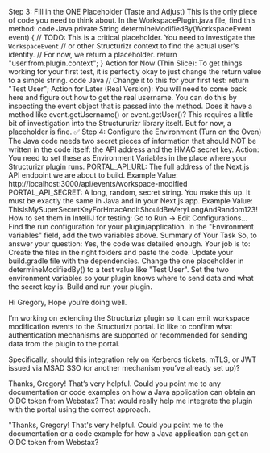 Step 3: Fill in the ONE Placeholder (Taste and Adjust)
This is the only piece of code you need to think about. In the WorkspacePlugin.java file, find this method:
code
Java
private String determineModifiedBy(WorkspaceEvent event) {
    // TODO: This is a critical placeholder. You need to investigate the `WorkspaceEvent`
    // or other Structurizr context to find the actual user's identity.
    // For now, we return a placeholder.
    return "user.from.plugin.context";
}
Action for Now (Thin Slice): To get things working for your first test, it is perfectly okay to just change the return value to a simple string.
code
Java
// Change it to this for your first test:
return "Test User";
Action for Later (Real Version): You will need to come back here and figure out how to get the real username. You can do this by inspecting the event object that is passed into the method. Does it have a method like event.getUsername() or event.getUser()? This requires a little bit of investigation into the Structururizr library itself. But for now, a placeholder is fine.
✅ Step 4: Configure the Environment (Turn on the Oven)
The Java code needs two secret pieces of information that should NOT be written in the code itself: the API address and the HMAC secret key.
Action: You need to set these as Environment Variables in the place where your Structurizr plugin runs.
PORTAL_API_URL: The full address of the Next.js API endpoint we are about to build.
Example Value: http://localhost:3000/api/events/workspace-modified
PORTAL_API_SECRET: A long, random, secret string. You make this up. It must be exactly the same in Java and in your Next.js app.
Example Value: ThisIsMySuperSecretKeyForHmacAndItShouldBeVeryLongAndRandom123!
How to set them in IntelliJ for testing:
Go to Run -> Edit Configurations...
Find the run configuration for your plugin/application.
In the "Environment variables" field, add the two variables above.
Summary of Your Task
So, to answer your question: Yes, the code was detailed enough. Your job is to:
Create the files in the right folders and paste the code.
Update your build.gradle file with the dependencies.
Change the one placeholder in determineModifiedBy() to a test value like "Test User".
Set the two environment variables so your plugin knows where to send data and what the secret key is.
Build and run your plugin.





Hi Gregory,
Hope you’re doing well.

I’m working on extending the Structurizr plugin so it can emit workspace modification events to the Structurizr portal. I’d like to confirm what authentication mechanisms are supported or recommended for sending data from the plugin to the portal.

Specifically, should this integration rely on Kerberos tickets, mTLS, or JWT issued via MSAD SSO (or another mechanism you’ve already set up)?


Thanks, Gregory! That’s very helpful.
Could you point me to any documentation or code examples on how a Java application can obtain an OIDC token from Webstax? That would really help me integrate the plugin with the portal using the correct approach.

"Thanks, Gregory! That's very helpful. Could you point me to the documentation or a code example for how a Java application can get an OIDC token from Webstax?